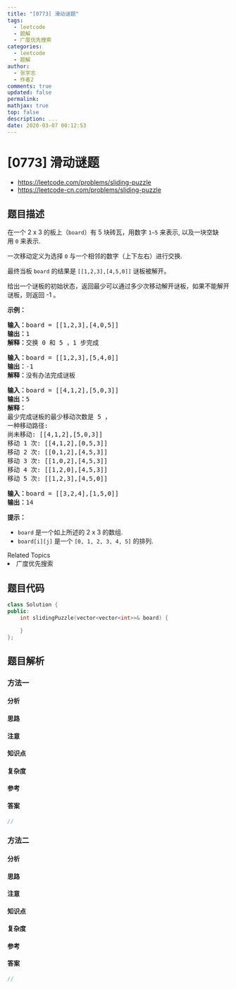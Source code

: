 ```yaml
---
title: "[0773] 滑动谜题"
tags:
  - leetcode
  - 题解
  - 广度优先搜索
categories:
  - leetcode
  - 题解
author:
  - 张学志
  - 作者2
comments: true
updated: false
permalink:
mathjax: true
top: false
description: ...
date: 2020-03-07 00:12:53
---
```



# [0773] 滑动谜题
* https://leetcode.com/problems/sliding-puzzle
* https://leetcode-cn.com/problems/sliding-puzzle


## 题目描述

<p>在一个 2 x 3 的板上（<code>board</code>）有 5 块砖瓦，用数字 <code>1~5</code> 来表示, 以及一块空缺用&nbsp;<code>0</code>&nbsp;来表示.</p>

<p>一次移动定义为选择&nbsp;<code>0</code>&nbsp;与一个相邻的数字（上下左右）进行交换.</p>

<p>最终当板&nbsp;<code>board</code>&nbsp;的结果是&nbsp;<code>[[1,2,3],[4,5,0]]</code>&nbsp;谜板被解开。</p>

<p>给出一个谜板的初始状态，返回最少可以通过多少次移动解开谜板，如果不能解开谜板，则返回 -1 。</p>

<p><strong>示例：</strong></p>

<pre>
<strong>输入：</strong>board = [[1,2,3],[4,0,5]]
<strong>输出：</strong>1
<strong>解释：</strong>交换 0 和 5 ，1 步完成
</pre>

<pre>
<strong>输入：</strong>board = [[1,2,3],[5,4,0]]
<strong>输出：</strong>-1
<strong>解释：</strong>没有办法完成谜板
</pre>

<pre>
<strong>输入：</strong>board = [[4,1,2],[5,0,3]]
<strong>输出：</strong>5
<strong>解释：</strong>
最少完成谜板的最少移动次数是 5 ，
一种移动路径:
尚未移动: [[4,1,2],[5,0,3]]
移动 1 次: [[4,1,2],[0,5,3]]
移动 2 次: [[0,1,2],[4,5,3]]
移动 3 次: [[1,0,2],[4,5,3]]
移动 4 次: [[1,2,0],[4,5,3]]
移动 5 次: [[1,2,3],[4,5,0]]
</pre>

<pre>
<strong>输入：</strong>board = [[3,2,4],[1,5,0]]
<strong>输出：</strong>14
</pre>

<p><strong>提示：</strong></p>

<ul>
	<li><code>board</code>&nbsp;是一个如上所述的 2 x 3 的数组.</li>
	<li><code>board[i][j]</code>&nbsp;是一个&nbsp;<code>[0, 1, 2, 3, 4, 5]</code>&nbsp;的排列.</li>
</ul>
<div><div>Related Topics</div><div><li>广度优先搜索</li></div></div>


## 题目代码

```cpp
class Solution {
public:
    int slidingPuzzle(vector<vector<int>>& board) {

    }
};
```


## 题目解析


### 方法一

#### 分析

#### 思路

#### 注意

#### 知识点

#### 复杂度

#### 参考

#### 答案

```cpp
//
```


### 方法二

#### 分析

#### 思路

#### 注意

#### 知识点

#### 复杂度

#### 参考

#### 答案

```cpp
//
```



